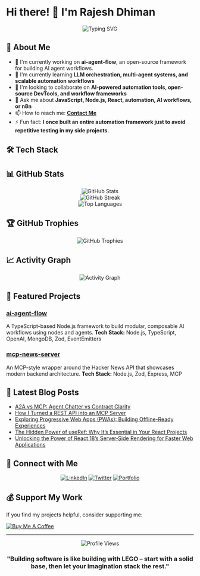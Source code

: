 # Hi there! 👋 I'm Rajesh Dhiman

<div align="center">
  <img src="https://readme-typing-svg.herokuapp.com?font=Fira+Code&pause=1000&color=2E9EF7&center=true&vCenter=true&width=435&lines=Full+Stack+Developer;AI+Automation+Expert;Always+Learning+New+Things" alt="Typing SVG" />
</div>

## 🚀 About Me

* 🔭 I'm currently working on **ai-agent-flow**, an open-source framework for building AI agent workflows.
* 🌱 I'm currently learning **LLM orchestration, multi-agent systems, and scalable automation workflows**
* 👯 I'm looking to collaborate on **AI-powered automation tools, open-source DevTools, and workflow frameworks**
* 💬 Ask me about **JavaScript, Node.js, React, automation, AI workflows, or n8n**
* 📫 How to reach me: **[Contact Me](https://www.rajeshdhiman.in/contact)**
* ⚡ Fun fact: **I once built an entire automation framework just to avoid repetitive testing in my side projects.**

## 🛠️ Tech Stack

<!-- Original badge section retained from template. -->

## 📊 GitHub Stats

<div align="center">
  <img src="https://github-readme-stats.vercel.app/api?username=rajeshdh&show_icons=true&theme=tokyonight&hide_border=true" alt="GitHub Stats" />
</div>

<div align="center">
  <img src="https://github-readme-streak-stats.herokuapp.com/?user=rajeshdh&theme=tokyonight&hide_border=true" alt="GitHub Streak" />
</div>

<div align="center">
  <img src="https://github-readme-stats.vercel.app/api/top-langs/?username=rajeshdh&layout=compact&theme=tokyonight&hide_border=true" alt="Top Languages" />
</div>

## 🏆 GitHub Trophies

<div align="center">
  <img src="https://github-profile-trophy.vercel.app/?username=rajeshdh&theme=tokyonight&no-frame=true&margin-w=15" alt="GitHub Trophies" />
</div>

## 📈 Activity Graph

<div align="center">
  <img src="https://github-readme-activity-graph.vercel.app/graph?username=rajeshdh&theme=tokyo-night&hide_border=true" alt="Activity Graph" />
</div>

## 🌟 Featured Projects

### [ai-agent-flow](https://github.com/rajeshdhiman/ai-agent-flow)

A TypeScript-based Node.js framework to build modular, composable AI workflows using nodes and agents.
**Tech Stack:** Node.js, TypeScript, OpenAI, MongoDB, Zod, EventEmitters

### [mcp-news-server](https://github.com/rajeshdhiman/mcp-news-server)

An MCP-style wrapper around the Hacker News API that showcases modern backend architecture.
**Tech Stack:** Node.js, Zod, Express, MCP

## 📝 Latest Blog Posts

<!-- BLOG-POST-LIST:START -->

* [A2A vs MCP: Agent Chatter vs Contract Clarity](https://www.rajeshdhiman.in/blog/a2a-vs-mcp-agent-chatter-vs-contract-clarity)
* [How I Turned a REST API into an MCP Server](https://www.rajeshdhiman.in/blog/mcp-wrapper-hacker-news)
* [Exploring Progressive Web Apps (PWAs): Building Offline-Ready Experiences](https://www.rajeshdhiman.in/blog/exploring-progressive-web-apps-building-offline-ready-experiences)
* [The Hidden Power of useRef: Why It’s Essential in Your React Projects](https://www.rajeshdhiman.in/blog/unlock-hidden-power-useref-react-performance-optimization)
* [Unlocking the Power of React 18’s Server‑Side Rendering for Faster Web Applications](https://www.rajeshdhiman.in/blog/unlocking-react-18-server-side-rendering)

<!-- BLOG-POST-LIST:END -->

## 🤝 Connect with Me

<div align="center">

[![LinkedIn](https://img.shields.io/badge/LinkedIn-0077B5?style=for-the-badge\&logo=linkedin\&logoColor=white)](https://linkedin.com/in/rajeshdhimanin)
[![Twitter](https://img.shields.io/badge/Twitter-1DA1F2?style=for-the-badge\&logo=twitter\&logoColor=white)](https://twitter.com/paharihacker)
[![Portfolio](https://img.shields.io/badge/Portfolio-000000?style=for-the-badge\&logo=github\&logoColor=white)](https://www.rajeshdhiman.in)

</div>

## 💰 Support My Work

If you find my projects helpful, consider supporting me:

[![Buy Me A Coffee](https://img.shields.io/badge/Buy_Me_A_Coffee-FFDD00?style=for-the-badge\&logo=buy-me-a-coffee\&logoColor=black)](https://buymeacoffee.com/rajeshdhiman)

---

<div align="center">
  <img src="https://komarev.com/ghpvc/?username=rajeshdh&color=blueviolet&style=for-the-badge" alt="Profile Views" />
</div>

<div align="center">

### "Building software is like building with LEGO – start with a solid base, then let your imagination stack the rest."

</div>
